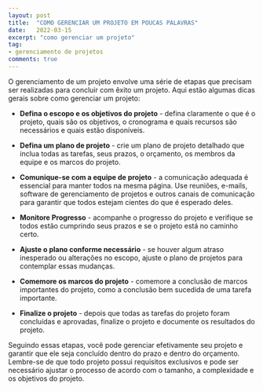 ```yaml
---
layout: post
title:  "COMO GERENCIAR UM PROJETO EM POUCAS PALAVRAS"
date:   2022-03-15
excerpt: "como gerenciar um projeto"
tag:
- gerenciamento de projetos
comments: true
---
```

O gerenciamento de um projeto envolve uma série de etapas que precisam ser realizadas para concluir com êxito um projeto. Aqui estão algumas dicas gerais sobre como gerenciar um projeto:

- **Defina o escopo e os objetivos do projeto** - defina claramente o que é o projeto, quais são os objetivos, o cronograma e quais recursos são necessários e quais estão disponíveis.

- **Defina um plano de projeto** - crie um plano de projeto detalhado que inclua todas as tarefas, seus prazos, o orçamento, os membros da equipe e os marcos do projeto.

- **Comunique-se com a equipe de projeto** - a comunicação adequada é essencial para manter todos na mesma página. Use reuniões, e-mails, software de gerenciamento de projetos e outros canais de comunicação para garantir que todos estejam cientes do que é esperado deles.

- **Monitore Progresso** - acompanhe o progresso do projeto e verifique se todos estão cumprindo seus prazos e se o projeto está no caminho certo.

- **Ajuste o plano conforme necessário** - se houver algum atraso inesperado ou alterações no escopo, ajuste o plano de projetos para contemplar essas mudanças.

- **Comemore os marcos do projeto** - comemore a conclusão de marcos importantes do projeto, como a conclusão bem sucedida de uma tarefa importante.

- **Finalize o projeto** - depois que todas as tarefas do projeto foram concluídas e aprovadas, finalize o projeto e documente os resultados do projeto.

Seguindo essas etapas, você pode gerenciar efetivamente seu projeto e garantir que ele seja concluído dentro do prazo e dentro do orçamento. Lembre-se de que todo projeto possui requisitos exclusivos e pode ser necessário ajustar o processo de acordo com o tamanho, a complexidade e os objetivos do projeto.